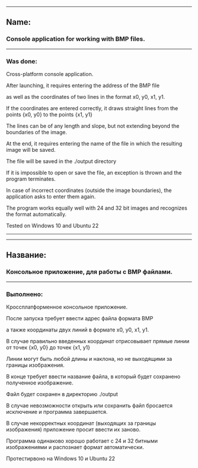 

***
## Name:
### Console application for working with BMP files.

***
### Was done:

Cross-platform console application.

After launching, it requires entering the address of the BMP file

as well as the coordinates of two lines in the format x0, y0, x1, y1.

If the coordinates are entered correctly, it draws straight lines from the points {x0, y0} to the points {x1, y1}

The lines can be of any length and slope, but not extending beyond the boundaries of the image.

At the end, it requires entering the name of the file in which the resulting image will be saved.

The file will be saved in the ./output directory

If it is impossible to open or save the file, an exception is thrown and the program terminates.

In case of incorrect coordinates (outside the image boundaries), the application asks to enter them again.

The program works equally well with 24 and 32 bit images and recognizes the format automatically.

Tested on Windows 10 and Ubuntu 22

---

***
## Название: 
### Консольное приложение, для работы с BMP файлами.

***
### Выполнено:
Кроссплатформенное консольное приложение. 

После запуска требует ввести адрес файла формата BMP

а также координаты двух линий в формате x0, y0, x1, y1.

В случае правильно введенных координат отрисовывает прямые линии от точек {x0, y0} до точек {x1, y1}

Линии могут быть любой длины и наклона, но не выходящими за границы изображения. 

В конце требует ввести название файла, в который будет сохранено полученное изображение.

Файл будет сохранен в директорию ./output 

В случае невозможности открыть или сохранить файл бросается исключение и программа завершается.

В случае некорректных координат (выходящих за границы изображения) приложение просит ввести их заново. 

Программа одинаково хорошо работает с 24 и 32 битными изображениями и распознает формат автоматически.

Протестирвоно на Windows 10 и Ubuntu 22
